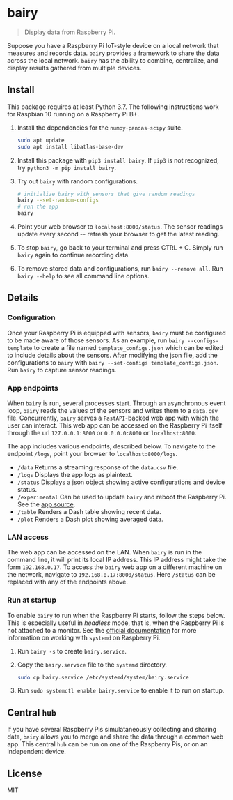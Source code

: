 # bairy

> Display data from Raspberry Pi.

Suppose you have a Raspberry Pi IoT-style device on a local network that measures and records data. `bairy` provides a framework to share the data across the local network. `bairy` has the ability to combine, centralize, and display results gathered from multiple devices.

## Install

This package requires at least Python 3.7. The following instructions work for Raspbian 10 running on a Raspberry Pi B+.

1. Install the dependencies for the `numpy`-`pandas`-`scipy` suite.

   ```sh
   sudo apt update
   sudo apt install libatlas-base-dev
   ```

1. Install this package with `pip3 install bairy`. If `pip3` is not recognized, try `python3 -m pip install bairy`.

1. Try out `bairy` with random configurations.

   ```sh
   # initialize bairy with sensors that give random readings
   bairy --set-random-configs
   # run the app
   bairy
   ```

1. Point your web browser to `localhost:8000/status`. The sensor readings update every second -- refresh your browser to get the latest reading.

1. To stop `bairy`, go back to your terminal and press CTRL + C. Simply run `bairy` again to continue recording data.

1. To remove stored data and configurations, run `bairy --remove all`. Run `bairy --help` to see all command line options.

## Details

### Configuration

Once your Raspberry Pi is equipped with sensors, `bairy` must be configured to be made aware of those sensors. As an example, run `bairy --configs-template` to create a file named `template_configs.json` which can be edited to include details about the sensors. After modifying the json file, add the configurations to `bairy` with `bairy --set-configs template_configs.json`. Run `bairy` to capture sensor readings.

### App endpoints

When `bairy` is run, several processes start. Through an asynchronous event loop, `bairy` reads the values of the sensors and writes them to a `data.csv` file. Concurrently, `bairy` serves a `FastAPI`-backed web app with which the user can interact. This web app can be accessed on the Raspberry Pi itself through the url `127.0.0.1:8000` or `0.0.0.0:8000` or `localhost:8000`.

The app includes various endpoints, described below. To navigate to the endpoint `/logs`, point your browser to `localhost:8000/logs`.

- `/data` Returns a streaming response of the `data.csv` file.
- `/logs` Displays the app logs as plaintext.
- `/status` Displays a json object showing active configurations and device status.
- `/experimental` Can be used to update `bairy` and reboot the Raspberry Pi. See the [app source](#bairy/device/app.py).
- `/table` Renders a Dash table showing recent data.
- `/plot` Renders a Dash plot showing averaged data.

### LAN access

The web app can be accessed on the LAN. When `bairy` is run in the command line, it will print its local IP address. This IP address might take the form `192.168.0.17`. To access the `bairy` web app on a different machine on the network, navigate to `192.168.0.17:8000/status`. Here `/status` can be replaced with any of the endpoints above.

### Run at startup

To enable `bairy` to run when the Raspberry Pi starts, follow the steps below. This is especially useful in _headless_ mode, that is, when the Raspberry Pi is not attached to a monitor. See the [official documentation](https://www.raspberrypi.org/documentation/linux/usage/systemd.md) for more information on working with `systemd` on Raspberry Pi.

1. Run `bairy -s` to create `bairy.service`.

1. Copy the `bairy.service` file to the `systemd` directory.

   ```sh
   sudo cp bairy.service /etc/systemd/system/bairy.service
   ```

1. Run `sudo systemctl enable bairy.service` to enable it to run on startup.

## Central `hub`

If you have several Raspberry Pis simulataneously collecting and sharing data, `bairy` allows you to merge and share the data through a common web app. This central `hub` can be run on one of the Raspberry Pis, or on an independent device.

## License

MIT

